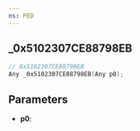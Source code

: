 ```yaml
---
ns: PED
---
```

## _0x5102307CE88798EB

```c
// 0x5102307CE88798EB
Any _0x5102307CE88798EB(Any p0);
```

## Parameters
* **p0**:
